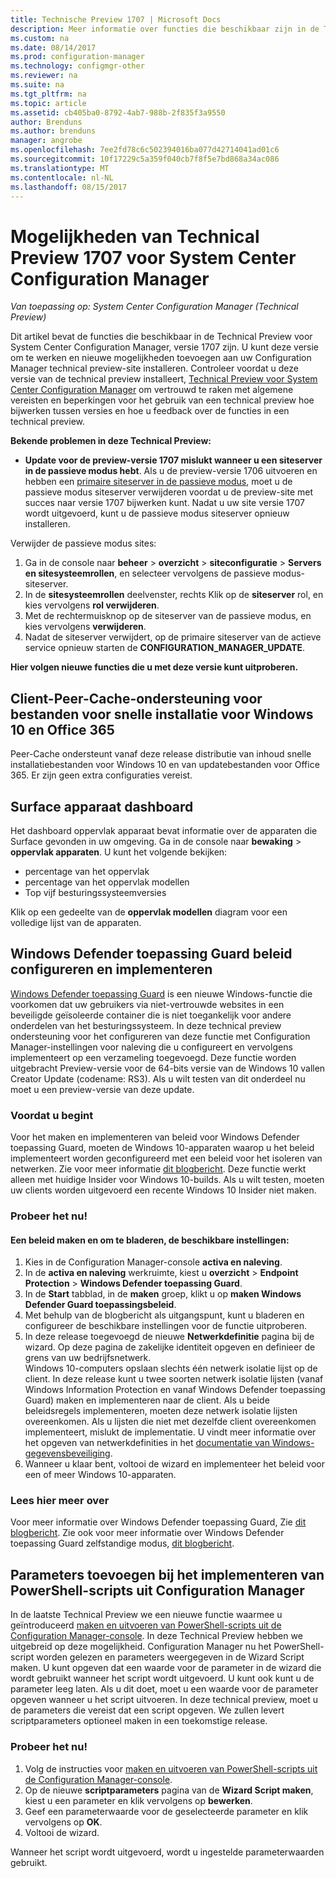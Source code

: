 ```yaml
---
title: Technische Preview 1707 | Microsoft Docs
description: Meer informatie over functies die beschikbaar zijn in de Technical Preview-versie 1707 voor System Center Configuration Manager.
ms.custom: na
ms.date: 08/14/2017
ms.prod: configuration-manager
ms.technology: configmgr-other
ms.reviewer: na
ms.suite: na
ms.tgt_pltfrm: na
ms.topic: article
ms.assetid: cb405ba0-8792-4ab7-988b-2f835f3a9550
author: Brenduns
ms.author: brenduns
manager: angrobe
ms.openlocfilehash: 7ee2fd78c6c502394016ba077d42714041ad01c6
ms.sourcegitcommit: 10f17229c5a359f040cb7f8f5e7bd868a34ac086
ms.translationtype: MT
ms.contentlocale: nl-NL
ms.lasthandoff: 08/15/2017
---
```

# <a name="capabilities-in-technical-preview-1707-for-system-center-configuration-manager"></a>Mogelijkheden van Technical Preview 1707 voor System Center Configuration Manager

*Van toepassing op: System Center Configuration Manager (Technical Preview)*

Dit artikel bevat de functies die beschikbaar in de Technical Preview voor System Center Configuration Manager, versie 1707 zijn. U kunt deze versie om te werken en nieuwe mogelijkheden toevoegen aan uw Configuration Manager technical preview-site installeren. Controleer voordat u deze versie van de technical preview installeert, [Technical Preview voor System Center Configuration Manager](../../core/get-started/technical-preview.md) om vertrouwd te raken met algemene vereisten en beperkingen voor het gebruik van een technical preview hoe bijwerken tussen versies en hoe u feedback over de functies in een technical preview.     


<!--  Known Issues Template   
**Known Issues in this Technical Preview:**
-   **Issue Name**. Details
    Workaround details.
-->

**Bekende problemen in deze Technical Preview:**
-   **Update voor de preview-versie 1707 mislukt wanneer u een siteserver in de passieve modus hebt**. Als u de preview-versie 1706 uitvoeren en hebben een [primaire siteserver in de passieve modus](/sccm/core/get-started/capabilities-in-technical-preview-1706#site-server-role-high-availability), moet u de passieve modus siteserver verwijderen voordat u de preview-site met succes naar versie 1707 bijwerken kunt. Nadat u uw site versie 1707 wordt uitgevoerd, kunt u de passieve modus siteserver opnieuw installeren.

  Verwijder de passieve modus sites:
  1. Ga in de console naar **beheer** > **overzicht** > **siteconfiguratie** > **Servers en sitesysteemrollen**, en selecteer vervolgens de passieve modus-siteserver.
  2. In de **sitesysteemrollen** deelvenster, rechts Klik op de **siteserver** rol, en kies vervolgens **rol verwijderen**.
  3. Met de rechtermuisknop op de siteserver van de passieve modus, en kies vervolgens **verwijderen**.
  4. Nadat de siteserver verwijdert, op de primaire siteserver van de actieve service opnieuw starten de **CONFIGURATION_MANAGER_UPDATE**.



**Hier volgen nieuwe functies die u met deze versie kunt uitproberen.**  

<!--  Rough Section Template
##  FEATURE

### Procedure 1
### Try it out!  
 Try to complete the following tasks and then send us **Feedback** from the **Home** tab of the Ribbon to let us know how it worked:
 -  Task 1
 -  Task 2              
-->

## <a name="client-peer-cache-support-for-express-installation-files-for-windows-10-and-office-365"></a>Client-Peer-Cache-ondersteuning voor bestanden voor snelle installatie voor Windows 10 en Office 365
<!-- 1352486 -->
Peer-Cache ondersteunt vanaf deze release distributie van inhoud snelle installatiebestanden voor Windows 10 en van updatebestanden voor Office 365. Er zijn geen extra configuraties vereist.

## <a name="surface-device-dashboard"></a>Surface apparaat dashboard
<!--1355788-->
Het dashboard oppervlak apparaat bevat informatie over de apparaten die Surface gevonden in uw omgeving. Ga in de console naar **bewaking** > **oppervlak apparaten**. U kunt het volgende bekijken:
- percentage van het oppervlak
- percentage van het oppervlak modellen
- Top vijf besturingssysteemversies

Klik op een gedeelte van de **oppervlak modellen** diagram voor een volledige lijst van de apparaten.  

## <a name="configure-and-deploy-windows-defender-application-guard-policies"></a>Windows Defender toepassing Guard beleid configureren en implementeren
<!-- 1351960 -->

[Windows Defender toepassing Guard](https://blogs.windows.com/msedgedev/2016/09/27/application-guard-microsoft-edge/#XLxEbcpkuKcFebrw.97) is een nieuwe Windows-functie die voorkomen dat uw gebruikers via niet-vertrouwde websites in een beveiligde geïsoleerde container die is niet toegankelijk voor andere onderdelen van het besturingssysteem. In deze technical preview ondersteuning voor het configureren van deze functie met Configuration Manager-instellingen voor naleving die u configureert en vervolgens implementeert op een verzameling toegevoegd. Deze functie worden uitgebracht Preview-versie voor de 64-bits versie van de Windows 10 vallen Creator Update (codename: RS3). Als u wilt testen van dit onderdeel nu moet u een preview-versie van deze update.

### <a name="before-you-start"></a>Voordat u begint

Voor het maken en implementeren van beleid voor Windows Defender toepassing Guard, moeten de Windows 10-apparaten waarop u het beleid implementeert worden geconfigureerd met een beleid voor het isoleren van netwerken. Zie voor meer informatie [dit blogbericht](https://blogs.windows.com/msedgedev/2016/09/27/application-guard-microsoft-edge/#BmJGKPfSjHHzsMmI.97). Deze functie werkt alleen met huidige Insider voor Windows 10-builds. Als u wilt testen, moeten uw clients worden uitgevoerd een recente Windows 10 Insider niet maken.

### <a name="try-it-out"></a>Probeer het nu!

#### <a name="to-create-a-policy-and-to-browse-the-available-settings"></a>Een beleid maken en om te bladeren, de beschikbare instellingen:

1. Kies in de Configuration Manager-console **activa en naleving**.
2. In de **activa en naleving** werkruimte, kiest u **overzicht** > **Endpoint Protection** > **Windows Defender toepassing Guard**.
3. In de **Start** tabblad, in de **maken** groep, klikt u op **maken Windows Defender Guard toepassingsbeleid**.
4. Met behulp van de blogbericht als uitgangspunt, kunt u bladeren en configureer de beschikbare instellingen voor de functie uitproberen.
5. In deze release toegevoegd de nieuwe **Netwerkdefinitie** pagina bij de wizard. Op deze pagina de zakelijke identiteit opgeven en definieer de grens van uw bedrijfsnetwerk.<br>Windows 10-computers opslaan slechts één netwerk isolatie lijst op de client. In deze release kunt u twee soorten netwerk isolatie lijsten (vanaf Windows Information Protection en vanaf Windows Defender toepassing Guard) maken en implementeren naar de client. Als u beide beleidsregels implementeren, moeten deze netwerk isolatie lijsten overeenkomen. Als u lijsten die niet met dezelfde client overeenkomen implementeert, mislukt de implementatie.
U vindt meer informatie over het opgeven van netwerkdefinities in het [documentatie van Windows-gegevensbeveiliging](https://docs.microsoft.com/windows/threat-protection/windows-information-protection/create-wip-policy-using-sccm).
6. Wanneer u klaar bent, voltooi de wizard en implementeer het beleid voor een of meer Windows 10-apparaten.

### <a name="further-reading"></a>Lees hier meer over
Voor meer informatie over Windows Defender toepassing Guard, Zie [dit blogbericht](https://blogs.windows.com/msedgedev/2016/09/27/application-guard-microsoft-edge/#BmJGKPfSjHHzsMmI.97). Zie ook voor meer informatie over Windows Defender toepassing Guard zelfstandige modus, [dit blogbericht](https://techcommunity.microsoft.com/t5/Windows-Insider-Program/Windows-Defender-Application-Guard-Standalone-mode/td-p/66903).

## <a name="add-parameters-when-you-deploy-powershell-scripts-from-configuration-manager"></a>Parameters toevoegen bij het implementeren van PowerShell-scripts uit Configuration Manager

<!-- 1236459 --->

In de laatste Technical Preview we een nieuwe functie waarmee u geïntroduceerd [maken en uitvoeren van PowerShell-scripts uit de Configuration Manager-console](/sccm/core/get-started/capabilities-in-technical-preview-1706#create-and-run-powershell-scripts-from-the-configuration-manager-console).
In deze Technical Preview hebben we uitgebreid op deze mogelijkheid. Configuration Manager nu het PowerShell-script worden gelezen en parameters weergegeven in de Wizard Script maken. U kunt opgeven dat een waarde voor de parameter in de wizard die wordt gebruikt wanneer het script wordt uitgevoerd. U kunt ook kunt u de parameter leeg laten. Als u dit doet, moet u een waarde voor de parameter opgeven wanneer u het script uitvoeren.
In deze technical preview, moet u de parameters die vereist dat een script opgeven. We zullen levert scriptparameters optioneel maken in een toekomstige release.

### <a name="try-it-out"></a>Probeer het nu!

1. Volg de instructies voor [maken en uitvoeren van PowerShell-scripts uit de Configuration Manager-console](/sccm/core/get-started/capabilities-in-technical-preview-1706#create-and-run-powershell-scripts-from-the-configuration-manager-console).
2. Op de nieuwe **scriptparameters** pagina van de **Wizard Script maken**, kiest u een parameter en klik vervolgens op **bewerken**.
3. Geef een parameterwaarde voor de geselecteerde parameter en klik vervolgens op **OK**.
4. Voltooi de wizard.

Wanneer het script wordt uitgevoerd, wordt u ingestelde parameterwaarden gebruikt.

